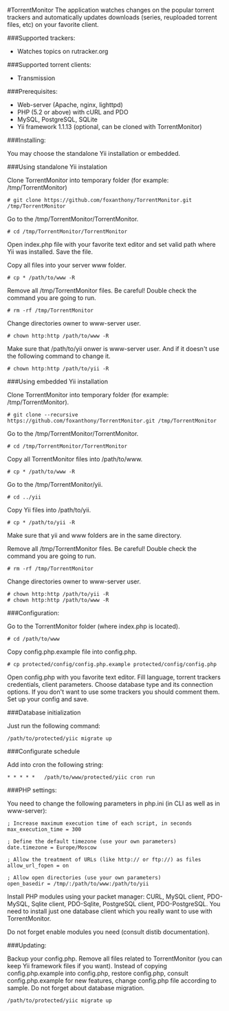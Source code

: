 #TorrentMonitor
The application watches changes on the popular torrent trackers and automatically updates downloads (series, reuploaded torrent files, etc) on your favorite client.

###Supported trackers:

* Watches topics on rutracker.org

###Supported torrent clients:
* Transmission

###Prerequisites:

* Web-server (Apache, nginx, lighttpd)
* PHP (5.2 or above) with cURL and PDO
* MySQL, PostgreSQL, SQLite
* Yii framework 1.1.13 (optional, can be cloned with TorrentMonitor)

###Installing:

You may choose the standalone Yii installation or embedded.

###Using standalone Yii instalation

Clone TorrentMonitor into temporary folder (for example: /tmp/TorrentMonitor)

```
# git clone https://github.com/foxanthony/TorrentMonitor.git /tmp/TorrentMonitor

```

Go to the /tmp/TorrentMonitor/TorrentMonitor.

```
# cd /tmp/TorrentMonitor/TorrentMonitor
```

Open index.php file with your favorite text editor and set valid path where Yii was installed.
Save the file.

Copy all files into your server www folder.

```
# cp * /path/to/www -R
```

Remove all /tmp/TorrentMonitor files. Be careful! Double check the command you are going to run.

```
# rm -rf /tmp/TorrentMonitor
```

Change directories owner to www-server user.

```
# chown http:http /path/to/www -R
```

Make sure that /path/to/yii onwer is www-server user. And if it doesn't use the following command to 
change it.

```
# chown http:http /path/to/yii -R
```

###Using embedded Yii installation

Clone TorrentMonitor into temporary folder (for example: /tmp/TorrentMonitor).

```
# git clone --recursive https://github.com/foxanthony/TorrentMonitor.git /tmp/TorrentMonitor
```

Go to the /tmp/TorrentMonitor/TorrentMonitor.

```
# cd /tmp/TorrentMonitor/TorrentMonitor
```

Copy all TorrentMonitor files into /path/to/www.

```
# cp * /path/to/www -R
```

Go to the /tmp/TorrentMonitor/yii.

```
# cd ../yii
```

Copy Yii files into /path/to/yii.

```
# cp * /path/to/yii -R
```

Make sure that yii and www folders are in the same directory.

Remove all /tmp/TorrentMonitor files. Be careful! Double check the command you are going to run.

```
# rm -rf /tmp/TorrentMonitor
```

Change directories owner to www-server user.

```
# chown http:http /path/to/yii -R
# chown http:http /path/to/www -R
```

###Configuration:

Go to the TorrentMonitor folder (where index.php is located).

```
# cd /path/to/www
```

Copy config.php.example file into config.php.

```
# cp protected/config/config.php.example protected/config/config.php
```

Open config.php with you favorite text editor. Fill language, torrent trackers credentials, client parameters.
Choose database type and its connection options. If you don't want to use some trackers you should comment them.
Set up your config and save.

###Database initialization

Just run the following command:

```
/path/to/protected/yiic migrate up
```

###Configurate schedule

Add into cron the following string:

```
* * * * *	/path/to/www/protected/yiic cron run
```

###PHP settings:

You need to change the following parameters in php.ini (in CLI as well as in www-server):

```
; Increase maximum execution time of each script, in seconds
max_execution_time = 300

; Define the default timezone (use your own parameters)
date.timezone = Europe/Moscow

; Allow the treatment of URLs (like http:// or ftp://) as files
allow_url_fopen = on

; Allow open directories (use your own parameters)
open_basedir = /tmp/:/path/to/www:/path/to/yii
```

Install PHP modules using your packet manager: CURL, MySQL client, PDO-MySQL, Sqlite client, PDO-Sqlite, PostgreSQL client, PDO-PostgreSQL.
You need to install just one database client which you really want to use with TorrentMonitor.

Do not forget enable modules you need (consult distib documentation).

###Updating:

Backup your config.php. Remove all files related to TorrentMonitor (you can keep Yii framework files if you want).
Instead of copying config.php.example into config.php, restore config.php, consult config.php.example for new features, change
config.php file according to sample. Do not forget about database migration.

```
/path/to/protected/yiic migrate up
```